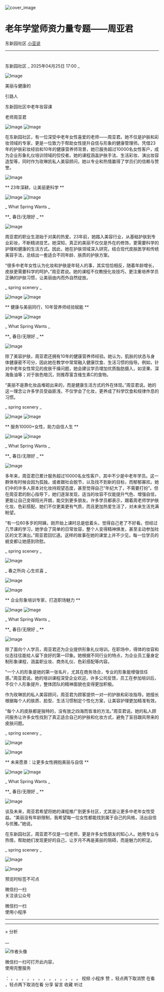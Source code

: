 ![cover_image](https://mmbiz.qpic.cn/mmbiz_jpg/A8SKDch4cJGxIfYKKZiaKoNoQ4SrTpUic67q0CPedUuelRomty3asSDjpDtEIBkUCHWROMdLNw23iagRH5zwSld6g/0?wx_fmt=jpeg)

#  老年学堂师资力量专题——周亚君

东新园社区  [ 小亚说 ](javascript:void\(0\);)

__ _ _ _ _

#  

东新园社区  _ 2025年04月25日 17:00  _

![Image](https://mmbiz.qpic.cn/mmbiz_png/UktSeyT1t54CJJF8GOsJ2s5o2yf7F9DrAWq1zibE0yF3EVaXH8h3y0qZ4Kyw74XiakQk30KXkDmt2oDJfZsuHcvA/640?wx_fmt=png&from=appmsg&tp=webp&wxfrom=5&wx_lazy=1)

美丽与健康的

引路人

东新园社区中老年妆容课

老师周亚君

![Image](https://mmbiz.qpic.cn/mmbiz_png/UktSeyT1t54CJJF8GOsJ2s5o2yf7F9DrzRmrtjozDpicuxLu6mwWxVfDfUfyh5Gk1tU5BWRffeYqGR4S83ibWkaA/640?wx_fmt=png&from=appmsg&tp=webp&wxfrom=5&wx_lazy=1)
![Image](https://mmbiz.qpic.cn/mmbiz_png/UktSeyT1t54CJJF8GOsJ2s5o2yf7F9DrVOPeibMJlWPjiaHBEKG9mMAYicpAmMqvw3ojCSKSrkTF8NnnBpjNscicfA/640?wx_fmt=png&from=appmsg&tp=webp&wxfrom=5&wx_lazy=1)

在东新园社区，有一位深受中老年女性喜爱的老师——周亚君。她不仅是护肤和彩妆领域的专家，更是一位致力于帮助女性提升自信与形象的健康管理师。凭借23年的护肤彩妆经验和10年的健康营养师背景，她已服务超过10000名女性客户，成为企业形象礼仪培训领域的佼佼者。她的课程涵盖护肤手法、生活彩妆、演出妆容造型等，同时作为玫琳凯私人美容顾问，她以专业和热情赢得了学员们的信赖与赞誉。

![Image](https://mmbiz.qpic.cn/mmbiz_png/UktSeyT1t54CJJF8GOsJ2s5o2yf7F9Dr7KIjzH5CVSaV7KrY9WTcc62C4GZQCwGOEgpbaVI92NIF9RLyJrnz4A/640?wx_fmt=png&from=appmsg&tp=webp&wxfrom=5&wx_lazy=1)

** 23年深耕，让美丽更科学  **

![Image](https://mmbiz.qpic.cn/mmbiz_png/UktSeyT1t54CJJF8GOsJ2s5o2yf7F9Dr7KIjzH5CVSaV7KrY9WTcc62C4GZQCwGOEgpbaVI92NIF9RLyJrnz4A/640?wx_fmt=png&from=appmsg&tp=webp&wxfrom=5&wx_lazy=1)
![Image](https://mmbiz.qpic.cn/mmbiz_png/UktSeyT1t54CJJF8GOsJ2s5o2yf7F9DrLhHkr0josiacE4FT4sZAsvstM2LboQDWgokuWiaosfbOob4CbfDIvwVA/640?wx_fmt=png&from=appmsg&tp=webp&wxfrom=5&wx_lazy=1)

_ What Spring Wants  _

**_ 春日/无限好  _ **

![Image](https://mmbiz.qpic.cn/mmbiz_jpg/UktSeyT1t54CJJF8GOsJ2s5o2yf7F9DrXQqwHOHfPLliciaiaWMF3J8mPoJDtzHFG3swicPC4Fb2Ru0FJxMzTj0t8g/640?wx_fmt=jpeg&from=appmsg&tp=webp&wxfrom=5&wx_lazy=1)

周亚君的职业生涯始于对美的热爱。23年前，她踏入美容行业，从基础护肤到专业彩妆，不断精进技艺。她深知，真正的美丽不仅仅是外在的修饰，更需要科学的护理和健康的生活方式。因此，她在护肤领域深入研究，结合现代皮肤医学和传统美容手法，总结出一套适合不同年龄、肤质的护肤方案。

“很多中老年女性认为化妆和护肤是年轻人的事，其实恰恰相反，随着年龄增长，皮肤更需要科学的呵护。”周亚君说。她的课程不仅教授化妆技巧，更注重培养学员正确的护肤习惯，让美丽由内而外自然绽放。

_ spring scenery  _

![Image](https://mmbiz.qpic.cn/mmbiz_png/UktSeyT1t54CJJF8GOsJ2s5o2yf7F9Dr1AUaKnOajUL8eZmQHiaRBjR0zLlNneYicowS4mrTrpa3wMN0tCLenNCg/640?wx_fmt=png&from=appmsg&tp=webp&wxfrom=5&wx_lazy=1)
![Image](https://mmbiz.qpic.cn/mmbiz_png/UktSeyT1t54CJJF8GOsJ2s5o2yf7F9Dr7KIjzH5CVSaV7KrY9WTcc62C4GZQCwGOEgpbaVI92NIF9RLyJrnz4A/640?wx_fmt=png&from=appmsg&tp=webp&wxfrom=5&wx_lazy=1)

** 健康与美丽同行，10年营养师经验赋能  **

![Image](https://mmbiz.qpic.cn/mmbiz_png/UktSeyT1t54CJJF8GOsJ2s5o2yf7F9Dr7KIjzH5CVSaV7KrY9WTcc62C4GZQCwGOEgpbaVI92NIF9RLyJrnz4A/640?wx_fmt=png&from=appmsg&tp=webp&wxfrom=5&wx_lazy=1)
![Image](https://mmbiz.qpic.cn/mmbiz_png/UktSeyT1t54CJJF8GOsJ2s5o2yf7F9DrLhHkr0josiacE4FT4sZAsvstM2LboQDWgokuWiaosfbOob4CbfDIvwVA/640?wx_fmt=png&from=appmsg&tp=webp&wxfrom=5&wx_lazy=1)

_ What Spring Wants  _

**_ 春日/无限好  _ **

![Image](https://mmbiz.qpic.cn/mmbiz_jpg/UktSeyT1t54CJJF8GOsJ2s5o2yf7F9DribsR4R2TpUQekCfQ98b7FtQguKXzCDiarPDZjt07dMVYB9YAhcic6EDuw/640?wx_fmt=jpeg&from=appmsg&tp=webp&wxfrom=5&wx_lazy=1)

除了美容护肤，周亚君还拥有10年的健康营养师经验。她认为，肌肤的状态与身体健康密不可分，因此她在教学中常常融入健康饮食、生活习惯的指导。例如，针对中老年女性常见的皮肤干燥问题，她会建议学员增加优质脂肪摄入，如坚果、深海鱼油等；对于肤色暗沉，则推荐富含维生素C的食物。

“美丽不是靠化妆品堆砌出来的，而是健康生活方式的外在体现。”周亚君说。她的这一理念让许多学员受益匪浅，不仅学会了化妆，更养成了科学饮食和规律作息的习惯。

_ spring scenery  _

![Image](https://mmbiz.qpic.cn/mmbiz_png/UktSeyT1t54CJJF8GOsJ2s5o2yf7F9Drkp71qICBy0w7YMuC7AGZeTibY5ggBWFywezaG275WFFOeiaiagXSUZnyw/640?wx_fmt=png&from=appmsg&tp=webp&wxfrom=5&wx_lazy=1)
![Image](https://mmbiz.qpic.cn/mmbiz_png/UktSeyT1t54CJJF8GOsJ2s5o2yf7F9Dr7KIjzH5CVSaV7KrY9WTcc62C4GZQCwGOEgpbaVI92NIF9RLyJrnz4A/640?wx_fmt=png&from=appmsg&tp=webp&wxfrom=5&wx_lazy=1)

** 服务10000+女性，助力自信人生  **  

![Image](https://mmbiz.qpic.cn/mmbiz_png/UktSeyT1t54CJJF8GOsJ2s5o2yf7F9Dr7KIjzH5CVSaV7KrY9WTcc62C4GZQCwGOEgpbaVI92NIF9RLyJrnz4A/640?wx_fmt=png&from=appmsg&tp=webp&wxfrom=5&wx_lazy=1)
![Image](https://mmbiz.qpic.cn/mmbiz_png/UktSeyT1t54CJJF8GOsJ2s5o2yf7F9DrLhHkr0josiacE4FT4sZAsvstM2LboQDWgokuWiaosfbOob4CbfDIvwVA/640?wx_fmt=png&from=appmsg&tp=webp&wxfrom=5&wx_lazy=1)

_ What Spring Wants  _

**_ 春日/无限好  _ **

![Image](https://mmbiz.qpic.cn/mmbiz_jpg/UktSeyT1t54CJJF8GOsJ2s5o2yf7F9Drw6FHcPu5c6HDNvVMvxpia7TO2sDxGbVnib4gPaK5twrtAQPVvTha1Jxg/640?wx_fmt=jpeg&from=appmsg&tp=webp&wxfrom=5&wx_lazy=1)

多年来，周亚君已累计服务超过10000名女性客户，其中不少是中老年学员。这一群体有时候会因为孤独，或者跟社会脱节，以及找不到新的目标，而郁郁寡欢。她们中的许多人原本对化妆持观望态度，甚至觉得自己“年纪大了，不需要打扮”。但在周亚君的耐心指导下，她们逐渐发现，适当的妆容不仅能提升气色、增强自信，更能让自己变得阳光开朗，能交到更多朋友。许多学员都表示，跟着周老师学护肤化妆、色彩搭配、她们不仅更美更有气质，而且更加热爱生活了，对未来生活充满盼望。

“有一位60多岁的阿姨，刚开始上课时总是低着头，觉得自己老了不好看。但经过几节课的学习，她学会了简单的日常妆容，整个人变得精神焕发，甚至主动参加社区的文艺演出。”周亚君回忆道。这样的故事在她的课堂上并不少见，每一位学员的蜕变都让她感到欣慰。

_ spring scenery  _

![Image](https://mmbiz.qpic.cn/mmbiz_png/UktSeyT1t54CJJF8GOsJ2s5o2yf7F9Dr9vlcuMZSfmMrAiaWpcUIrPl9ZibicQo6Zv5DnR1COITobW8via0oqiaaJ0Q/640?wx_fmt=png&from=appmsg&tp=webp&wxfrom=5&wx_lazy=1)

_ 春之所向 心生欢喜  _

![Image](https://mmbiz.qpic.cn/mmbiz_png/UktSeyT1t54CJJF8GOsJ2s5o2yf7F9Drkp71qICBy0w7YMuC7AGZeTibY5ggBWFywezaG275WFFOeiaiagXSUZnyw/640?wx_fmt=png&from=appmsg&tp=webp&wxfrom=5&wx_lazy=1)

  

![Image](https://mmbiz.qpic.cn/mmbiz_png/UktSeyT1t54CJJF8GOsJ2s5o2yf7F9Dr7KIjzH5CVSaV7KrY9WTcc62C4GZQCwGOEgpbaVI92NIF9RLyJrnz4A/640?wx_fmt=png&from=appmsg&tp=webp&wxfrom=5&wx_lazy=1)

** 企业形象培训专家，打造职场魅力  **

![Image](https://mmbiz.qpic.cn/mmbiz_png/UktSeyT1t54CJJF8GOsJ2s5o2yf7F9Dr7KIjzH5CVSaV7KrY9WTcc62C4GZQCwGOEgpbaVI92NIF9RLyJrnz4A/640?wx_fmt=png&from=appmsg&tp=webp&wxfrom=5&wx_lazy=1)
![Image](https://mmbiz.qpic.cn/mmbiz_png/UktSeyT1t54CJJF8GOsJ2s5o2yf7F9DrLhHkr0josiacE4FT4sZAsvstM2LboQDWgokuWiaosfbOob4CbfDIvwVA/640?wx_fmt=png&from=appmsg&tp=webp&wxfrom=5&wx_lazy=1)

_ What Spring Wants  _

**_ 春日/无限好  _ **

![Image](https://mmbiz.qpic.cn/mmbiz_jpg/UktSeyT1t54CJJF8GOsJ2s5o2yf7F9DrXibibeFibNaDX5bpWmFJrkFW5kNGQFkMEhVJxiauxRpR8w9GKVJoEaOowQ/640?wx_fmt=jpeg&from=appmsg&tp=webp&wxfrom=5&wx_lazy=1)

除了面向个人学员，周亚君还为企业提供形象礼仪培训。在职场中，得体的妆容和仪态往往能给人留下良好的第一印象。她根据不同行业的特点，为企业员工量身定制形象课程，涵盖职业妆、商务礼仪、色彩搭配等内容。

“一个人的形象是她的第一张名片，尤其在商务场合，专业的形象能增强信任感。”周亚君说。她的培训课程深受企业欢迎，许多公司反馈，员工在参加培训后，不仅个人形象提升，整体团队的精神面貌也变得更加积极。

作为玫琳凯的私人美容顾问，周亚君为顾客提供一对一的护肤和彩妆指导。她擅长根据每个人的肤质、脸型、生活习惯制定个性化方案，让美容护理更加精准有效。

“每个人的皮肤都是独特的，没有放之四海而皆准的方法。”周亚君说。她的私人顾问服务让许多女性找到了真正适合自己的护肤和化妆方式，避免了盲目跟风带来的皮肤问题。

_ spring scenery  _

  

  

![Image](https://mmbiz.qpic.cn/mmbiz_png/UktSeyT1t54CJJF8GOsJ2s5o2yf7F9Drkp71qICBy0w7YMuC7AGZeTibY5ggBWFywezaG275WFFOeiaiagXSUZnyw/640?wx_fmt=png&from=appmsg&tp=webp&wxfrom=5&wx_lazy=1)

  

![Image](https://mmbiz.qpic.cn/mmbiz_png/UktSeyT1t54CJJF8GOsJ2s5o2yf7F9Dr7KIjzH5CVSaV7KrY9WTcc62C4GZQCwGOEgpbaVI92NIF9RLyJrnz4A/640?wx_fmt=png&from=appmsg&tp=webp&wxfrom=5&wx_lazy=1)

** 未来愿景：让更多女性拥抱美丽与自信  **

![Image](https://mmbiz.qpic.cn/mmbiz_png/UktSeyT1t54CJJF8GOsJ2s5o2yf7F9Dr7KIjzH5CVSaV7KrY9WTcc62C4GZQCwGOEgpbaVI92NIF9RLyJrnz4A/640?wx_fmt=png&from=appmsg&tp=webp&wxfrom=5&wx_lazy=1)
![Image](https://mmbiz.qpic.cn/mmbiz_png/UktSeyT1t54CJJF8GOsJ2s5o2yf7F9DrLhHkr0josiacE4FT4sZAsvstM2LboQDWgokuWiaosfbOob4CbfDIvwVA/640?wx_fmt=png&from=appmsg&tp=webp&wxfrom=5&wx_lazy=1)

_ What Spring Wants  _

**_ 春日/无限好  _ **

![Image](https://mmbiz.qpic.cn/mmbiz_jpg/UktSeyT1t54CJJF8GOsJ2s5o2yf7F9DrkCthcq4XO59by3NVAqIu45BHmc3Vo1RTuS1yWtt43Uribp4Q7kXCZFw/640?wx_fmt=jpeg&from=appmsg&tp=webp&wxfrom=5&wx_lazy=1)

谈及未来，周亚君希望将她的课程推广到更多社区，尤其是让更多中老年女性受益。“美丽没有年龄限制，我希望每一位女性都能找到属于自己的风格，活出自信与优雅。”她说。

在东新园社区，周亚君不仅是一位老师，更是许多女性朋友的知心人。她用专业与热情，帮助她们发现更好的自己，让岁月不再是美丽的阻碍，而是魅力的积淀。

_ spring scenery  _

![Image](https://mmbiz.qpic.cn/mmbiz_jpg/UktSeyT1t54CJJF8GOsJ2s5o2yf7F9DrClKhCy70iaicfMoVAJC28lYzZsicB9x5df68KXRm0zbBAuGndXYA9F4Og/640?wx_fmt=jpeg&from=appmsg&tp=webp&wxfrom=5&wx_lazy=1)

  

![Image](https://mmbiz.qpic.cn/mmbiz_png/UktSeyT1t54CJJF8GOsJ2s5o2yf7F9Drkp71qICBy0w7YMuC7AGZeTibY5ggBWFywezaG275WFFOeiaiagXSUZnyw/640?wx_fmt=png&from=appmsg&tp=webp&wxfrom=5&wx_lazy=1)

  

  

  

预览时标签不可点

微信扫一扫  
关注该公众号



微信扫一扫  
使用小程序

****



****



×  分析

__

![作者头像](http://mmbiz.qpic.cn/mmbiz_png/A8SKDch4cJE0KicTMyrVCx3VLqEgic5sJ1V5QeGZTibG9GLZlSCXSj5ByXNkib5PBrZVMkI41KKxgwE1K9gfypUeRg/0?wx_fmt=png)

微信扫一扫可打开此内容，  
使用完整服务

：  ，  ，  ，  ，  ，  ，  ，  ，  ，  ，  ，  ，  。  视频  小程序  赞  ，轻点两下取消赞  在看  ，轻点两下取消在看
分享  留言  收藏  听过

